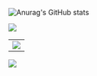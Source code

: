

<!-- GitHub 数据统计 -->

![Anurag's GitHub stats](https://github-readme-stats.vercel.app/api?username=qulishen)


<!-- github-readme-streak-stats 连续提交代码天数记录 -->
<picture>
  <source media="(prefers-color-scheme: light)" srcset="https://streak-stats.demolab.com/?user=qulishen&theme=light&hide_border=true" />
  <img src="https://streak-stats.demolab.com/?user=qulishen&theme=dark&hide_border=true" />
</picture>

<!-- GitHub Activity Graph GitHub 活动图 -->
<table>
  <tr>
    <td>
      <picture>
        <source media="(prefers-color-scheme: dark)"  srcset="https://github-readme-activity-graph.vercel.app/graph?username=qulishen&theme=tokyo-night" />
        <source media="(prefers-color-scheme: light)" srcset="https://github-readme-activity-graph.vercel.app/graph?username=qulishen&theme=xcode" />
        <img src="https://github-readme-activity-graph.vercel.app/graph?username=qulishen&theme=tokyo-night" />
      </picture>
  </tr>
</table>


<!-- profile-3d-contrib 3D 贡献图-->
<picture>
  <source media="(prefers-color-scheme: dark)" srcset="/profile-3d-contrib/profile-night-rainbow.svg" />
  <source media="(prefers-color-scheme: light)" srcset="/profile-3d-contrib/profile-gitblock.svg" />
  <img src="/profile-night-rainbow.svg" />
</picture>


